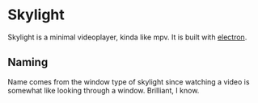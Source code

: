 # Skylight

Skylight is a minimal videoplayer, kinda like mpv. It is built with [electron](https://www.electronjs.org/).

## Naming 

Name comes from the window type of skylight since watching a video is somewhat like looking through a window. Brilliant, I know.

